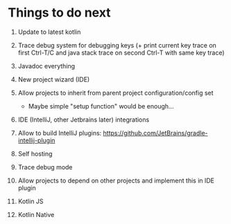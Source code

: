 # Things to do next

1. Update to latest kotlin

1. Trace debug system for debugging keys (+ print current key trace on first Ctrl-T/C and java stack trace on second Ctrl-T with same key trace)

1. Javadoc everything

1. New project wizard (IDE)

1. Allow projects to inherit from parent project configuration/config set
	- Maybe simple "setup function" would be enough...

1. IDE (IntelliJ, other Jetbrains later) integrations

1. Allow to build IntelliJ plugins: https://github.com/JetBrains/gradle-intellij-plugin

1. Self hosting

1. Trace debug mode

1. Allow projects to depend on other projects and implement this in IDE plugin

1. Kotlin JS

1. Kotlin Native
